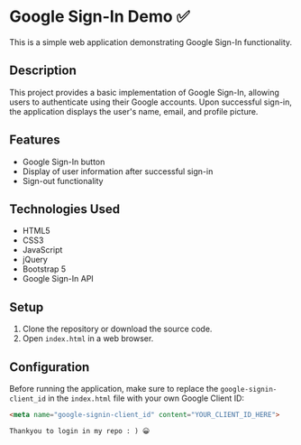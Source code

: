 # Google Sign-In Demo ✅

This is a simple web application demonstrating Google Sign-In functionality.

## Description

This project provides a basic implementation of Google Sign-In, allowing users to authenticate using their Google accounts. Upon successful sign-in, the application displays the user's name, email, and profile picture.

## Features

- Google Sign-In button
- Display of user information after successful sign-in
- Sign-out functionality

## Technologies Used

- HTML5
- CSS3
- JavaScript
- jQuery
- Bootstrap 5
- Google Sign-In API

## Setup

1. Clone the repository or download the source code.
2. Open `index.html` in a web browser.

## Configuration

Before running the application, make sure to replace the `google-signin-client_id` in the `index.html` file with your own Google Client ID:

```html
<meta name="google-signin-client_id" content="YOUR_CLIENT_ID_HERE">

Thankyou to login in my repo : ) 😀

